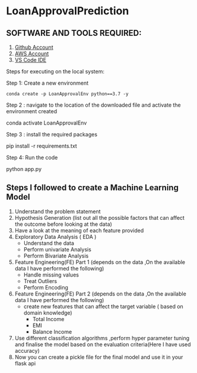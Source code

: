 # LoanApprovalPrediction

## SOFTWARE AND TOOLS REQUIRED:

1. [Github Account](https://github.com)
2. [AWS Account](https://aws.amazon.com/console/)
3. [VS Code IDE](https://code.visualstudio.com/)


Steps for executing on the local system:

Step 1: Create a new environment

    conda create -p LoanApprovalEnv python==3.7 -y

Step 2 : navigate to the location of the downloaded file and activate the environment created

   conda activate LoanApprovalEnv

Step 3 : install the required packages

   pip install -r requirements.txt

Step 4: Run the code

   python app.py

## Steps I followed to  create a Machine Learning Model
1. Understand the problem statement
2. Hypothesis Generation (list out all the possible factors that can affect the outcome before looking at the data)
3. Have a look at the meaning of each feature provided
4. Exploratory Data Analysis ( EDA )
    * Understand the data
    * Perform univariate Analysis
    * Perform Bivariate Analysis
5. Feature Engineering(FE) Part 1 (depends on the data ,On the available data I have performed the following)
    * Handle missing values
    * Treat Outliers
    * Perform Encoding
6. Feature Engineering(FE) Part 2 (depends on the data ,On the available data I have performed the following)
    * create new features that can affect the target variable ( based on domain knowledge)
        * Total Income
        * EMI
        * Balance Income
7. Use different classification algorithms ,perform hyper parameter tuning and finalise the model based on the evaluation criteria(Here I have used accuracy)
8. Now you can create a pickle file for the final model and use it in your  flask api
